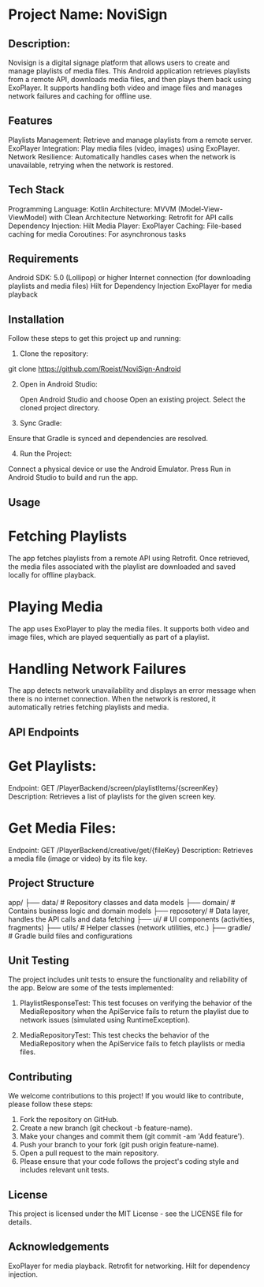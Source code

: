 # Project Name: NoviSign

## Description:

Novisign is a digital signage platform that allows users to create and manage playlists of media files. 
This Android application retrieves playlists from a remote API, downloads media files, and then plays them back using ExoPlayer. 
It supports handling both video and image files and manages network failures and caching for offline use.

## Features

Playlists Management: Retrieve and manage playlists from a remote server.
ExoPlayer Integration: Play media files (video, images) using ExoPlayer.
Network Resilience: Automatically handles cases when the network is unavailable, retrying when the network is restored.

## Tech Stack

Programming Language: Kotlin
Architecture: MVVM (Model-View-ViewModel) with Clean Architecture
Networking: Retrofit for API calls
Dependency Injection: Hilt
Media Player: ExoPlayer
Caching: File-based caching for media
Coroutines: For asynchronous tasks

## Requirements

Android SDK: 5.0 (Lollipop) or higher
Internet connection (for downloading playlists and media files)
Hilt for Dependency Injection
ExoPlayer for media playback

## Installation

Follow these steps to get this project up and running:

1. Clone the repository:

  git clone https://github.com/Roeist/NoviSign-Android

2. Open in Android Studio:

    Open Android Studio and choose Open an existing project.
    Select the cloned project directory.

3. Sync Gradle:
  
  Ensure that Gradle is synced and dependencies are resolved.

4. Run the Project:

  Connect a physical device or use the Android Emulator.
  Press Run in Android Studio to build and run the app.

## Usage

# Fetching Playlists
The app fetches playlists from a remote API using Retrofit. Once retrieved, the media files associated with the playlist are downloaded and saved locally for offline playback.

# Playing Media
The app uses ExoPlayer to play the media files. It supports both video and image files, which are played sequentially as part of a playlist.

# Handling Network Failures
The app detects network unavailability and displays an error message when there is no internet connection. When the network is restored, it automatically retries fetching playlists and media.

## API Endpoints

# Get Playlists:
  Endpoint: GET /PlayerBackend/screen/playlistItems/{screenKey}
  Description: Retrieves a list of playlists for the given screen key.

# Get Media Files:
  Endpoint: GET /PlayerBackend/creative/get/{fileKey}
  Description: Retrieves a media file (image or video) by its file key.


## Project Structure

app/
  ├── data/                # Repository classes and data models
  ├── domain/              # Contains business logic and domain models
  ├── reposotery/          # Data layer, handles the API calls and data fetching
  ├── ui/                  # UI components (activities, fragments)
  ├── utils/               # Helper classes (network utilities, etc.)
  ├── gradle/              # Gradle build files and configurations


## Unit Testing

The project includes unit tests to ensure the functionality and reliability of the app. Below are some of the tests implemented:

1. PlaylistResponseTest:
This test focuses on verifying the behavior of the MediaRepository when the ApiService fails to return the playlist due to network issues (simulated using RuntimeException).

2. MediaRepositoryTest:
This test checks the behavior of the MediaRepository when the ApiService fails to fetch playlists or media files.

## Contributing

We welcome contributions to this project! If you would like to contribute, please follow these steps:

1. Fork the repository on GitHub.
2. Create a new branch (git checkout -b feature-name).
3. Make your changes and commit them (git commit -am 'Add feature').
4. Push your branch to your fork (git push origin feature-name).
5. Open a pull request to the main repository.
6. Please ensure that your code follows the project's coding style and includes relevant unit tests.

## License

This project is licensed under the MIT License - see the LICENSE file for details.

## Acknowledgements
  
  ExoPlayer for media playback.
  Retrofit for networking.
  Hilt for dependency injection.
